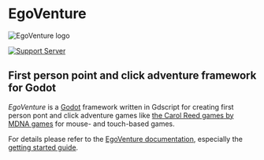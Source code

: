# EgoVenture

![EgoVenture logo](https://egoventure.readthedocs.io/en/latest/_images/logo.png)

[![Support Server](https://img.shields.io/discord/777604957737451530.svg?label=Discord&logo=Discord&colorB=7289da&style=for-the-badge)](https://discord.gg/T6y6KG4V5K)

## First person point and click adventure framework for Godot

*EgoVenture* is a [Godot](https://godotengine.org) framework written in Gdscript for creating first person pont and click adventure games like [the Carol Reed games by MDNA games](https://mdna-games.com/) for mouse- and touch-based games.

For details please refer to the [EgoVenture documentation](https://egoventure.readthedocs.io/en/latest/), especially the [getting started guide](https://egoventure.readthedocs.io/en/latest/docs/getting_started.html).

